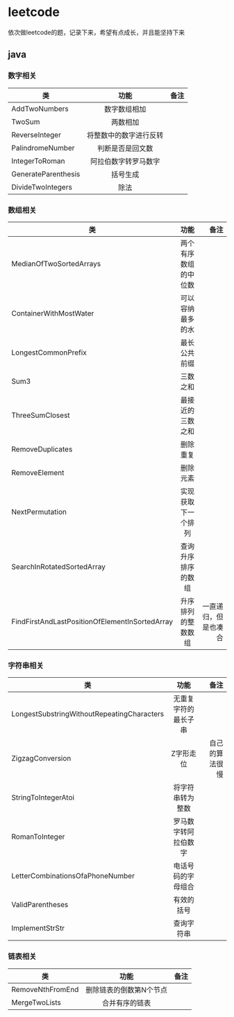 # leetcode
依次做leetcode的题，记录下来，希望有点成长，并且能坚持下来

## java
### 数字相关
| 类   |      功能      |  备注 |    
|----------|:-------------:|------:|
| AddTwoNumbers |  数字数组相加 |  |
| TwoSum |  两数相加 |  |
| ReverseInteger |    将整数中的数字进行反转   |    |
| PalindromeNumber | 判断是否是回文数 |     |
| IntegerToRoman | 阿拉伯数字转罗马数字 |     |
| GenerateParenthesis |  括号生成 |     |
| DivideTwoIntegers |  除法 |     |

### 数组相关
| 类   |      功能      |  备注 |
|----------|:-------------:|------:|
| MedianOfTwoSortedArrays |  两个有序数组的中位数 |  |
| ContainerWithMostWater |  可以容纳最多的水 |  |
| LongestCommonPrefix |  最长公共前缀 |  |
| Sum3 | 三数之和 |     |
| ThreeSumClosest |  最接近的三数之和 |     |
| RemoveDuplicates |  删除重复 |  |
| RemoveElement |  删除元素 |  |
| NextPermutation |  实现获取下一个排列 |  |
| SearchInRotatedSortedArray |  查询升序排序的数组 |  |
| FindFirstAndLastPositionOfElementInSortedArray |  升序排列的整数数组 | 一直递归，但是也凑合 |

### 字符串相关
| 类   |      功能      |  备注 |
|----------|:-------------:|------:|
| LongestSubstringWithoutRepeatingCharacters |  无重复字符的最长子串 |  |
| ZigzagConversion |  Z字形走位 | 自己的算法很慢 |
| StringToIntegerAtoi |  将字符串转为整数 |  |
| RomanToInteger |  罗马数字转阿拉伯数字 |  |
| LetterCombinationsOfaPhoneNumber |  电话号码的字母组合 |  |
| ValidParentheses |  有效的括号 |  |
| ImplementStrStr |  查询字符串 |  |

### 链表相关
| 类   |      功能      |  备注 |
|----------|:-------------:|------:|
| RemoveNthFromEnd |  删除链表的倒数第N个节点 |  |
| MergeTwoLists |  合并有序的链表 |  |

